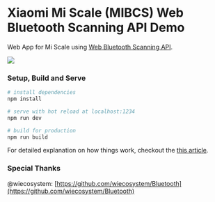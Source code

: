 # Xiaomi Mi Scale (MIBCS) Web Bluetooth Scanning API Demo
Web App for Mi Scale using [Web Bluetooth Scanning API](https://googlechrome.github.io/samples/web-bluetooth/scan.html).

![](https://i.imgur.com/xnbdyzO.jpg)

### Setup, Build and Serve

``` bash
# install dependencies
npm install

# serve with hot reload at localhost:1234
npm run dev

# build for production
npm run build
```

For detailed explanation on how things work, checkout the [this article](https://dev.to/henrylim96/reading-xiaomi-mi-scale-data-with-web-bluetooth-scanning-api-1mb9).

### Special Thanks

@wiecosystem: [https://github.com/wiecosystem/Bluetooth](https://github.com/wiecosystem/Bluetooth)